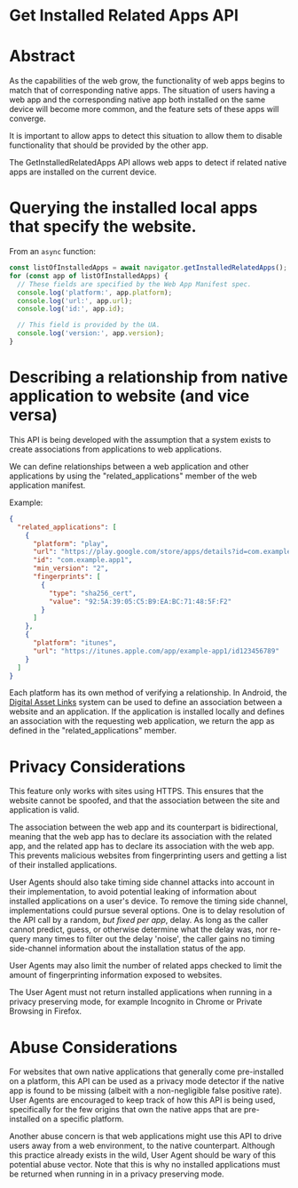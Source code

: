 # Get Installed Related Apps API

# Abstract
As the capabilities of the web grow, the functionality of web apps begins to
match that of corresponding native apps. The situation of users having a web
app and the corresponding native app both installed on the same device will
become more common, and the feature sets of these apps will converge.

It is important to allow apps to detect this situation to allow them to disable 
functionality that should be provided by the other app.

The GetInstalledRelatedApps API allows web apps to detect if related native apps
are installed on the current device.

# Querying the installed local apps that specify the website.

From an `async` function:

```js
const listOfInstalledApps = await navigator.getInstalledRelatedApps();
for (const app of listOfInstalledApps) {
  // These fields are specified by the Web App Manifest spec.
  console.log('platform:', app.platform);
  console.log('url:', app.url);
  console.log('id:', app.id);

  // This field is provided by the UA.
  console.log('version:', app.version);
}
```

# Describing a relationship from native application to website (and vice versa)
This API is being developed with the assumption that a system exists to create
associations from applications to web applications.

We can define relationships between a web application and other applications by
using the "related_applications" member of the web application manifest.

Example:
```json
{
  "related_applications": [
    {
      "platform": "play",
      "url": "https://play.google.com/store/apps/details?id=com.example.app1",
      "id": "com.example.app1",
      "min_version": "2",
      "fingerprints": [
        {
          "type": "sha256_cert",
          "value": "92:5A:39:05:C5:B9:EA:BC:71:48:5F:F2"
        }
      ]
    },
    {
      "platform": "itunes",
      "url": "https://itunes.apple.com/app/example-app1/id123456789"
    }
  ]
}
```

Each platform has its own method of verifying a relationship. In Android, the
[Digital Asset Links](https://developers.google.com/digital-asset-links/v1/create-statement)
system can be used to define an association between a website and an application.
If the application is installed locally and defines an association with the
requesting web application, we return the app as defined in the
"related_applications" member.

# Privacy Considerations
This feature only works with sites using HTTPS. This ensures that the website
cannot be spoofed, and that the association between the site and application is
valid.

The association between the web app and its counterpart is bidirectional,
meaning that the web app has to declare its association with the related app,
and the related app has to declare its association with the web app. This
prevents malicious websites from fingerprinting users and getting a list of
their installed applications.

User Agents should also take timing side channel attacks into account in their
implementation, to avoid potential leaking of information about installed
applications on a user's device. To remove the timing side channel,
implementations could pursue several options. One is to delay resolution of the
API call by a random, *but fixed per app*, delay. As long as the caller cannot
predict, guess, or otherwise determine what the delay was, nor re-query many
times to filter out the delay 'noise', the caller gains no timing side-channel
information about the installation status of the app.

User Agents may also limit the number of related apps checked to limit the
amount of fingerprinting information exposed to websites.

The User Agent must not return installed applications when running in a privacy
preserving mode, for example Incognito in Chrome or Private Browsing in Firefox.

# Abuse Considerations
For websites that own native applications that generally come pre-installed on
a platform, this API can be used as a privacy mode detector if the native app
is found to be missing (albeit with a non-negligible false positive rate).
User Agents are encouraged to keep track of how this API is being used,
specifically for the few origins that own the native apps that are
pre-installed on a specific platform.

Another abuse concern is that web applications might use this API to drive
users away from a web environment, to the native counterpart. Although this
practice already exists in the wild, User Agent should be wary of this
potential abuse vector. Note that this is why no installed applications must be
returned when running in in a privacy preserving mode.
